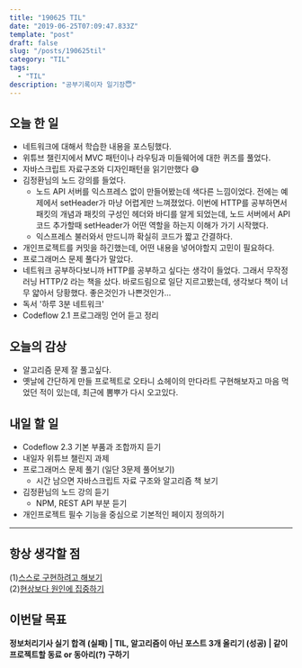 ```yaml
---
title: "190625 TIL"
date: "2019-06-25T07:09:47.833Z"
template: "post"
draft: false
slug: "/posts/190625til"
category: "TIL"
tags:
  - "TIL"
description: "공부기록이자 일기장😇"
---
```


## 오늘 한 일

- 네트워크에 대해서 학습한 내용을 포스팅했다.
- 위튜브 챌린지에서 MVC 패턴이나 라우팅과 미들웨어에 대한 퀴즈를 풀었다.
- 자바스크립트 자료구조와 디자인패턴을 읽기만했다 😅
- 김정환님의 노드 강의를 들었다.
  - 노드 API 서버를 익스프레스 없이 만들어봤는데 색다른 느낌이었다. 전에는 예제에서 setHeader가 마냥 어렵게만 느껴졌었다. 이번에 HTTP를 공부하면서 패킷의 개념과 패킷의 구성인 헤더와 바디를 알게 되었는데, 노드 서버에서 API 코드 추가할때 setHeader가 어떤 역할을 하는지 이해가 가기 시작했다.
  - 익스프레스 불러와서 만드니까 확실히 코드가 짧고 간결하다.
- 개인프로젝트를 커밋을 하긴했는데, 어떤 내용을 넣어야할지 고민이 필요하다.
- 프로그래머스 문제 풀다가 말았다.
- 네트워크 공부하다보니까 HTTP를 공부하고 싶다는 생각이 들었다. 그래서 무작정 러닝 HTTP/2 라는 책을 샀다. 바로드림으로 일단 지르고봤는데, 생각보다 책이 너무 얇아서 당황했다. 좋은것인가 나쁜것인가...
- 독서 '하루 3분 네트워크'
- Codeflow 2.1 프로그래밍 언어 듣고 정리

## 오늘의 감상

- 알고리즘 문제 잘 풀고싶다.
- 옛날에 간단하게 만들 프로젝트로 오타니 쇼헤이의 만다라트 구현해보자고 마음 먹었던 적이 있는데, 최근에 뽐뿌가 다시 오고있다.

## 내일 할 일

- Codeflow 2.3 기본 부품과 조합까지 듣기
- 내일자 위튜브 챌린지 과제
- 프로그래머스 문제 풀기 (일단 3문제 풀어보기)
  - 시간 남으면 자바스크립트 자료 구조와 알고리즘 책 보기
- 김정환님의 노드 강의 듣기
  - NPM, REST API 부분 듣기
- 개인프로젝트 필수 기능을 중심으로 기본적인 페이지 정의하기

---



## 항상 생각할 점

(1)<u>스스로 구현하려고 해보기</u> <br>(2)<u>현상보다 원인에 집중하기</u>

## 이번달 목표

**정보처리기사 실기 합격 (실패) | TIL, 알고리즘이 아닌 포스트 3개 올리기 (성공) | 같이 프로젝트할 동료 or 동아리(?) 구하기**

